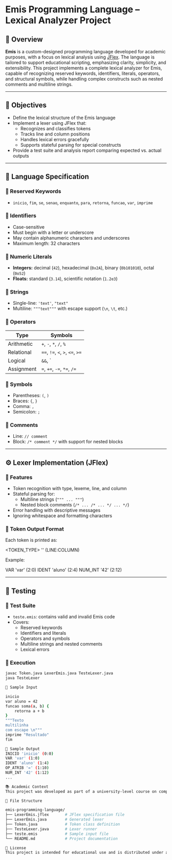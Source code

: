 # Emis Programming Language – Lexical Analyzer Project

## 📘 Overview

**Emis** is a custom-designed programming language developed for academic purposes, with a focus on lexical analysis using [JFlex](https://www.jflex.de). The language is tailored to support educational scripting, emphasizing clarity, simplicity, and extensibility. This project implements a complete lexical analyzer for Emis, capable of recognizing reserved keywords, identifiers, literals, operators, and structural symbols, while handling complex constructs such as nested comments and multiline strings.

---

## 🎯 Objectives

- Define the lexical structure of the Emis language
- Implement a lexer using JFlex that:
  - Recognizes and classifies tokens
  - Tracks line and column positions
  - Handles lexical errors gracefully
  - Supports stateful parsing for special constructs
- Provide a test suite and analysis report comparing expected vs. actual outputs

---

## 🧠 Language Specification

### 🔹 Reserved Keywords
- `inicio`, `fim`, `se`, `senao`, `enquanto`, `para`, `retorna`, `funcao`, `var`, `imprime`

### 🔹 Identifiers
- Case-sensitive
- Must begin with a letter or underscore
- May contain alphanumeric characters and underscores
- Maximum length: 32 characters

### 🔹 Numeric Literals
- **Integers:** decimal (`42`), hexadecimal (`0x2A`), binary (`0b101010`), octal (`0o52`)
- **Floats:** standard (`3.14`), scientific notation (`1.2e3`)

### 🔹 Strings
- Single-line: `'text'`, `"text"`
- Multiline: `"""text"""` with escape support (`\n`, `\t`, etc.)

### 🔹 Operators
| Type         | Symbols                         |
|--------------|----------------------------------|
| Arithmetic   | `+`, `-`, `*`, `/`, `%`          |
| Relational   | `==`, `!=`, `<`, `>`, `<=`, `>=` |
| Logical      | `&&`, `||`, `!`                  |
| Assignment   | `=`, `+=`, `-=`, `*=`, `/=`      |

### 🔹 Symbols
- Parentheses: `(`, `)`
- Braces: `{`, `}`
- Comma: `,`
- Semicolon: `;`

### 🔹 Comments
- Line: `// comment`
- Block: `/* comment */` with support for nested blocks

---

## ⚙️ Lexer Implementation (JFlex)

### 🔸 Features
- Token recognition with type, lexeme, line, and column
- Stateful parsing for:
  - Multiline strings (`""" ... """`)
  - Nested block comments (`/* ... /* ... */ ... */`)
- Error handling with descriptive messages
- Ignoring whitespace and formatting characters

### 🔸 Token Output Format
Each token is printed as:

<TOKEN_TYPE> '<LEXEME>' (LINE:COLUMN)

Example:

VAR 'var' (2:0) IDENT 'aluno' (2:4) NUM_INT '42' (2:12)

---
## 🧪 Testing

### 🔸 Test Suite
- `teste.emis`: contains valid and invalid Emis code
- Covers:
  - Reserved keywords
  - Identifiers and literals
  - Operators and symbols
  - Multiline strings and nested comments
  - Lexical errors

### 🔸 Execution

```bash
javac Token.java LexerEmis.java TesteLexer.java
java TesteLexer

🔸 Sample Input

inicio
var aluno = 42
funcao soma(a, b) {
    retorna a + b
}
"""Texto
multilinha
com escape \n"""
imprime "Resultado"
fim

🔸 Sample Output
INICIO 'inicio' (0:0)
VAR 'var' (1:0)
IDENT 'aluno' (1:4)
OP_ATRIB '=' (1:10)
NUM_INT '42' (1:12)
...

📚 Academic Context
This project was developed as part of a university-level course on compiler construction and formal language theory. It demonstrates practical application of lexical analysis principles using JFlex, and serves as a foundation for future parser and interpreter development.

🧩 File Structure

emis-programming-language/
├── LexerEmis.jflex       # JFlex specification file
├── LexerEmis.java        # Generated lexer
├── Token.java            # Token class definition
├── TesteLexer.java       # Lexer runner
├── teste.emis            # Sample input file
└── README.md             # Project documentation

📄 License
This project is intended for educational use and is distributed under an academic fair-use policy.